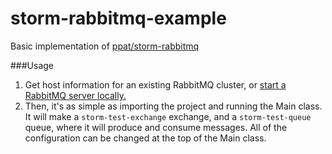 storm-rabbitmq-example
======================

Basic implementation of [ppat/storm-rabbitmq](https://github.com/ppat/storm-rabbitmq)

###Usage

1. Get host information for an existing RabbitMQ cluster, or [start a RabbitMQ server locally.](https://www.rabbitmq.com/download.html)
2. Then, it's as simple as importing the project and running the Main class. It will make a `storm-test-exchange` exchange, and a `storm-test-queue` queue, where it will produce and consume messages. All of the configuration can be changed at the top of the Main class.
